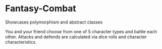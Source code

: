 # Fantasy-Combat
Showcases polymorphism and abstract classes

You and your friend choose from one of 5 character types and battle each other.
Attacks and defends are calculated via dice rolls and character characteristics.
